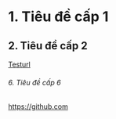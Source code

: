 # 1. Tiêu đề cấp 1
## 2. Tiêu đề cấp 2
[Testurl](https://github.com)
###### 6. Tiêu đề cấp 6
https://github.com
